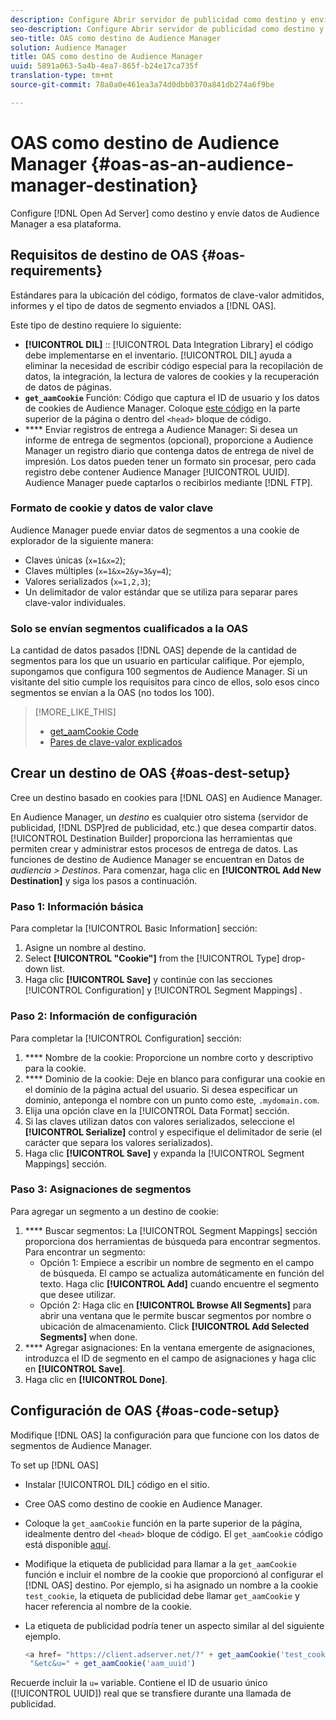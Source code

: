```yaml
---
description: Configure Abrir servidor de publicidad como destino y envíe datos de Audience Manager a esa plataforma.
seo-description: Configure Abrir servidor de publicidad como destino y envíe datos de Audience Manager a esa plataforma.
seo-title: OAS como destino de Audience Manager
solution: Audience Manager
title: OAS como destino de Audience Manager
uuid: 5891a063-5a4b-4ea7-865f-b24e17ca735f
translation-type: tm+mt
source-git-commit: 78a0a0e461ea3a74d0dbb0370a841db274a6f9be

---
```



# OAS como destino de Audience Manager {#oas-as-an-audience-manager-destination}

Configure [!DNL Open Ad Server] como destino y envíe datos de Audience Manager a esa plataforma.

## Requisitos de destino de OAS {#oas-requirements}

Estándares para la ubicación del código, formatos de clave-valor admitidos, informes y el tipo de datos de segmento enviados a [!DNL OAS].

<!-- aam-oas-requirements.xml -->

Este tipo de destino requiere lo siguiente:

* **[!UICONTROL DIL]** :: [!UICONTROL Data Integration Library] el código debe implementarse en el inventario. [!UICONTROL DIL] ayuda a eliminar la necesidad de escribir código especial para la recopilación de datos, la integración, la lectura de valores de cookies y la recuperación de datos de páginas.
* **`get_aamCookie`** Función: Código que captura el ID de usuario y los datos de cookies de Audience Manager. Coloque [este código](../../features/destinations/get-aam-cookie-code.md) en la parte superior de la página o dentro del `<head>` bloque de código.
* **** Enviar registros de entrega a Audience Manager: Si desea un informe de entrega de segmentos (opcional), proporcione a Audience Manager un registro diario que contenga datos de entrega de nivel de impresión. Los datos pueden tener un formato sin procesar, pero cada registro debe contener Audience Manager [!UICONTROL UUID]. Audience Manager puede captarlos o recibirlos mediante [!DNL FTP].

### Formato de cookie y datos de valor clave

Audience Manager puede enviar datos de segmentos a una cookie de explorador de la siguiente manera:

* Claves únicas (`x=1&x=2`);
* Claves múltiples (`x=1&x=2&y=3&y=4`);
* Valores serializados (`x=1,2,3`);
* Un delimitador de valor estándar que se utiliza para separar pares clave-valor individuales.

### Solo se envían segmentos cualificados a la OAS

La cantidad de datos pasados [!DNL OAS] depende de la cantidad de segmentos para los que un usuario en particular califique. Por ejemplo, supongamos que configura 100 segmentos de Audience Manager. Si un visitante del sitio cumple los requisitos para cinco de ellos, solo esos cinco segmentos se envían a la OAS (no todos los 100).

>[!MORE_LIKE_THIS]
>
>* [get_aamCookie Code](../../features/destinations/get-aam-cookie-code.md)
>* [Pares de clave-valor explicados](../../reference/key-value-pairs-explained.md)


## Crear un destino de OAS {#oas-dest-setup}

Cree un destino basado en cookies para [!DNL OAS] en Audience Manager.

<!-- aam-oas-destination-setup.xml -->

En Audience Manager, un *destino* es cualquier otro sistema (servidor de publicidad, [!DNL DSP]red de publicidad, etc.) que desea compartir datos. [!UICONTROL Destination Builder] proporciona las herramientas que permiten crear y administrar estos procesos de entrega de datos. Las funciones de destino de Audience Manager se encuentran en Datos de *audiencia &gt; Destinos*. Para comenzar, haga clic en **[!UICONTROL Add New Destination]** y siga los pasos a continuación.

### Paso 1: Información básica

Para completar la [!UICONTROL Basic Information] sección:

1. Asigne un nombre al destino.
1. Select **[!UICONTROL "Cookie"]** from the [!UICONTROL Type] drop-down list.
1. Haga clic **[!UICONTROL Save]** y continúe con las secciones [!UICONTROL Configuration] y [!UICONTROL Segment Mappings] .

### Paso 2: Información de configuración

Para completar la [!UICONTROL Configuration] sección:

1. **** Nombre de la cookie: Proporcione un nombre corto y descriptivo para la cookie.
1. **** Dominio de la cookie: Deje en blanco para configurar una cookie en el dominio de la página actual del usuario. Si desea especificar un dominio, anteponga el nombre con un punto como este, `.mydomain.com`.
1. Elija una opción clave en la [!UICONTROL Data Format] sección.
1. Si las claves utilizan datos con valores serializados, seleccione el **[!UICONTROL Serialize]** control y especifique el delimitador de serie (el carácter que separa los valores serializados).
1. Haga clic **[!UICONTROL Save]** y expanda la [!UICONTROL Segment Mappings] sección.

### Paso 3: Asignaciones de segmentos

Para agregar un segmento a un destino de cookie:

1. **** Buscar segmentos: La [!UICONTROL Segment Mappings] sección proporciona dos herramientas de búsqueda para encontrar segmentos. Para encontrar un segmento:
   * Opción 1: Empiece a escribir un nombre de segmento en el campo de búsqueda. El campo se actualiza automáticamente en función del texto. Haga clic **[!UICONTROL Add]** cuando encuentre el segmento que desee utilizar.
   * Opción 2: Haga clic en **[!UICONTROL Browse All Segments]** para abrir una ventana que le permite buscar segmentos por nombre o ubicación de almacenamiento. Click **[!UICONTROL Add Selected Segments]** when done.
1. **** Agregar asignaciones: En la ventana emergente de asignaciones, introduzca el ID de segmento en el campo de asignaciones y haga clic en **[!UICONTROL Save]**.
1. Haga clic en **[!UICONTROL Done]**.

## Configuración de OAS {#oas-code-setup}

Modifique [!DNL OAS] la configuración para que funcione con los datos de segmentos de Audience Manager.

<!-- aam-oas-code.xml -->

To set up [!DNL OAS]

* Instalar [!UICONTROL DIL] código en el sitio.
* Cree OAS como destino de cookie en Audience Manager.
* Coloque la `get_aamCookie` función en la parte superior de la página, idealmente dentro del `<head>` bloque de código. El `get_aamCookie` código está disponible [aquí](../../features/destinations/get-aam-cookie-code.md).
* Modifique la etiqueta de publicidad para llamar a la `get_aamCookie` función e incluir el nombre de la cookie que proporcionó al configurar el [!DNL OAS] destino. Por ejemplo, si ha asignado un nombre a la cookie `test_cookie`, la etiqueta de publicidad debe llamar `get_aamCookie` y hacer referencia al nombre de la cookie.
* La etiqueta de publicidad podría tener un aspecto similar al del siguiente ejemplo.

   ```js
   <a href= "https://client.adserver.net/?" + get_aamCookie('test_cookie') +
    "&etc&u=" + get_aamCookie('aam_uuid')
   ```

Recuerde incluir la `u=` variable. Contiene el ID de usuario único ([!UICONTROL UUID]) real que se transfiere durante una llamada de publicidad.
